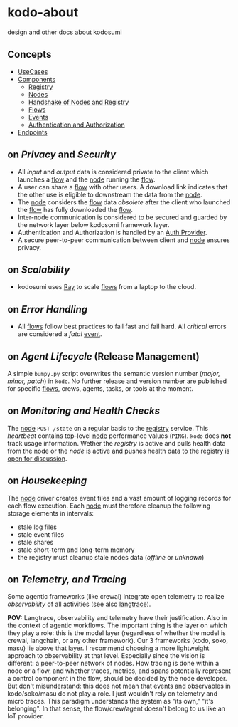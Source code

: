 # kodo-about

design and other docs about kodosumi

## Concepts

* [UseCases](./UseCases.md)
* [Components](./Components.md)
  * [Registry](./Registry.md)
  * [Nodes](./Nodes.md)
  * [Handshake of Nodes and Registry](./Handshake.md)
  * [Flows](./Flows.md)
  * [Events](./Events.md)
  * [Authentication and Authorization](./Authentication.md)
* [Endpoints](./Endpoints.md)

## on _Privacy_ and _Security_

* All _input_ and _output_ data is considered private to the client which launches a [flow](./Flows.md) and the [node](./Nodes.md) running the [flow](./Flows.md). 
* A user can share a [flow](./Flows.md) with other users. A download link indicates that the other use is eligible to downstream the data from the [node](./Nodes.md).
* The [node](./Nodes.md) considers the [flow](./Flows.md) data _obsolete_ after the client who launched the [flow](./Flows.md) has fully downloaded the [flow](./Flows.md).
* Inter-node communication is considered to be secured and guarded by the network layer below kodosomi framework layer.
* Authentication and Authorization is handled by an [Auth Provider](./Authentication.md).
* A secure peer-to-peer communication between client and [node](./Nodes.md) ensures privacy.

## on _Scalability_

* kodosumi uses [Ray](https://github.com/ray-project/ray) to scale [flows](./Flows.md) from a laptop to the cloud.

## on _Error Handling_

* All [flows](./Flows.md) follow best practices to fail fast and fail hard. All _critical_ errors are considered a _fatal_ [event](./Events.md).

## on _Agent Lifecycle_ (Release Management)

A simple `bumpy.py` script overwrites the semantic version number (_major, minor, patch_) in `kodo`. No further release and version number are published for specific [flows](./Flows.md), crews, agents, tasks, or tools at the moment.

## on _Monitoring and Health Checks_

The [node](./Nodes.md) `POST /state` on a regular basis to the [registry](./Registry.md) service. This _heartbeat_ contains top-level [node](./Nodes.md) performance values (`PING`). `kodo` does **not** track usage information. Wether the _registry_ is active and pulls health data from the node or the _node_ is active and pushes health data to the registry is [open for discussion](./Handshake.md#heartbeat).

## on _Housekeeping_

The [node](./Nodes.md) driver creates event files and a vast amount of logging records for each flow execution. Each [node](./Nodes.md) must therefore cleanup the following storage elements in intervals:
* stale log files
* stale event files
* stale shares
* stale short-term and long-term memory
* the registry must cleanup stale nodes data (_offline_ or _unknown_)

## on _Telemetry, and Tracing_

Some agentic frameworks (like crewai) integrate open telemetry to realize _observability_ of all activities (see also [langtrace](https://www.langtrace.ai)).

**POV:** Langtrace, observability and telemetry have their justification. Also in the context of agentic workflows. The important thing is the layer on which they play a role: this is the model layer (regardless of whether the model is crewai, langchain, or any other framework). Our 3 frameworks (kodo, soko, masu) lie above that layer. I recommend choosing a more lightweight approach to observability at that level. Especially since the vision is different: a peer-to-peer network of nodes. How tracing is done within a node or a flow, and whether traces, metrics, and spans potentially represent a control component in the flow, should be decided by the node developer. But don't misunderstand: this does not mean that events and observables in kodo/soko/masu do not play a role. I just wouldn't rely on telemetry and micro traces. This paradigm understands the system as "its own," "it's belonging". In that sense, the flow/crew/agent doesn't belong to us like an IoT provider. 